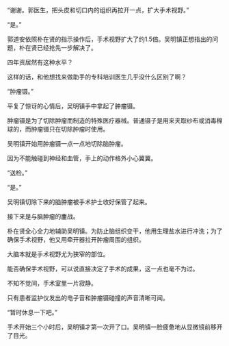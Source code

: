 “谢谢。郭医生，把头皮和切口内的组织再拉开一点，扩大手术视野。”

“是。”

郭道安依照朴在贤的指示操作后，手术视野扩大了约1.5倍。吴明镇正想指出的问题，朴在贤已经抢先一步解决了。

四年资居然有这种水平？

这样的话，和他想找来做助手的专科培训医生几乎没什么区别了啊？

“肿瘤镊。”

平复了惊讶的心情后，吴明镇手中拿起了肿瘤镊。

肿瘤镊是为了切除肿瘤而制造的特殊医疗器械。普通镊子是用来夹取纱布或消毒棉球的，而肿瘤镊只在切除肿瘤时使用。

吴明镇开始用肿瘤镊一点一点地切除脑肿瘤。

因为不能触碰到神经和血管，手上的动作格外小心翼翼。

“送检。”

“是。”

吴明镇切除下来的脑肿瘤被手术护士收好保管了起来。

接下来是与脑肿瘤的鏖战。

朴在贤全心全力地辅助吴明镇。为防止脑组织变干，他用生理盐水进行冲洗；为了确保手术视野，他又用牵开器拉开肿瘤周围的组织。

大脑本就是手术视野尤为狭窄的部位。

能否确保手术视野，可以说直接决定了手术的成果，这一点也毫不为过。

不知不觉间，手术室里一片寂静。

只有患者监护仪发出的电子音和肿瘤镊碰撞的声音清晰可闻。

“暂时休息一下吧。”

手术开始三个小时后，吴明镇才第一次开了口。吴明镇一脸疲惫地从显微镜前移开了目光。
